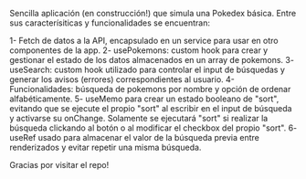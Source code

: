 Sencilla aplicación (en construcción!) que simula una Pokedex básica. Entre sus caracterísiticas y funcionalidades se encuentran:

1- Fetch de datos a la API, encapsulado en un service para usar en otro componentes de la app.
2- usePokemons: custom hook para crear y gestionar el estado de los datos almacenados en un array de pokemons.
3- useSearch: custom hook utilizado para controlar el input de búsquedas y generar los avisos (errores) correspondientes al usuario.
4- Funcionalidades: búsqueda de pokemons por nombre y opción de ordenar alfabéticamente.
5- useMemo para crear un estado booleano de "sort", evitando que se ejecute el propio "sort" al escribir en el input de búsqueda y activarse su onChange. Solamente se ejecutará "sort" si realizar la búsqueda clickando al botón o al modificar el checkbox del propio "sort".
6- useRef usado para almacenar el valor de la búsqueda previa entre renderizados y evitar repetir una misma búsqueda.

Gracias por visitar el repo!
